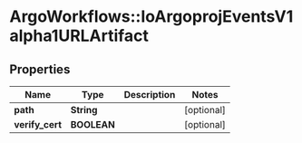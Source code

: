 # ArgoWorkflows::IoArgoprojEventsV1alpha1URLArtifact

## Properties
Name | Type | Description | Notes
------------ | ------------- | ------------- | -------------
**path** | **String** |  | [optional] 
**verify_cert** | **BOOLEAN** |  | [optional] 



